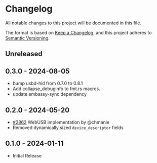 # Changelog

All notable changes to this project will be documented in this file.

The format is based on [Keep a Changelog](https://keepachangelog.com/en/1.0.0/),
and this project adheres to [Semantic Versioning](https://semver.org/spec/v2.0.0.html).

## Unreleased

## 0.3.0 - 2024-08-05

- bump usbd-hid from 0.7.0 to 0.8.1
- Add collapse_debuginfo to fmt.rs macros.
- update embassy-sync dependency

## 0.2.0 - 2024-05-20

- [#2862](https://github.com/embassy-rs/embassy/pull/2862) WebUSB implementation by @chmanie
- Removed dynamically sized `device_descriptor` fields

## 0.1.0 - 2024-01-11

- Initial Release
